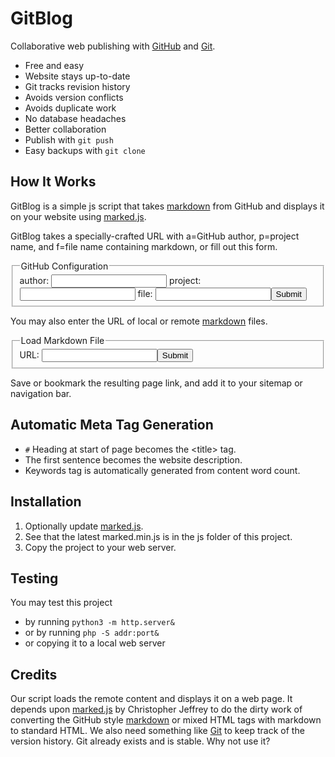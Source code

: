 # GitBlog

Collaborative web publishing with [GitHub](https://github.com/) and [Git](https://git-scm.com/download/win).

* Free and easy
* Website stays up-to-date
* Git tracks revision history
* Avoids version conflicts
* Avoids duplicate work
* No database headaches
* Better collaboration
* Publish with `git push`
* Easy backups with `git clone`

## How It Works

GitBlog is a simple js script that takes [markdown](https://github.com/adam-p/markdown-here/wiki/Markdown-Cheatsheet) from GitHub and displays it on your website using [marked.js](https://github.com/chjj/marked).

GitBlog takes a specially-crafted URL with a=GitHub author, p=project name, and f=file name containing markdown, or fill out this form. <form name="gitblog" target="">
<fieldset><legend>GitHub Configuration</legend>
    <label class="field">author: </label> <input name="a"  type="text"></input>
    <label class="field">project:</label> <input name="p"  type="text"></input>
    <label class="field">file: </label> <input name="f"  type="text"></input><input type="submit"></input>
</fieldset>
</form>

You may also enter the URL of local or remote [markdown](https://github.com/adam-p/markdown-here/wiki/Markdown-Cheatsheet) files. <form name="gitblog" target="">
<fieldset><legend>Load Markdown File</legend>
    <label class="field">URL: </label> <input name="u"  type="text"></input><input type="submit"></input>
</fieldset>
</form>
Save or bookmark the resulting page link, and add it to your sitemap or navigation bar.

## Automatic Meta Tag Generation

* `#` Heading at start of page becomes the &lt;title&gt; tag.
* The first sentence becomes the website description.
* Keywords tag is automatically generated from content word count.

## Installation

1. Optionally update [marked.js](https://github.com/chjj/marked).
2. See that the latest marked.min.js is in the js folder of this project.
3. Copy the project to your web server.

## Testing

You may test this project

* by running `python3 -m http.server&`
* or by running `php -S addr:port&`
* or copying it to a local web server

## Credits

Our script loads the remote content and displays it on a web page. It depends upon [marked.js](https://github.com/chjj/marked) by Christopher Jeffrey to do the dirty work of converting the GitHub style [markdown](https://github.com/adam-p/markdown-here/wiki/Markdown-Cheatsheet) or mixed HTML tags with markdown to standard HTML. We also need something like [Git](https://git-scm.com/download/win) to keep track of the version history. Git already exists and is stable. Why not use it?